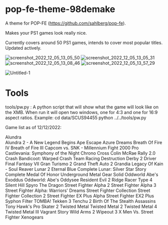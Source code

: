 # pop-fe-theme-98demake

A theme for POP-FE (https://github.com/sahlberg/pop-fe).

Makes your PS1 games look really nice.

Currently covers around 50 PS1 games, intends to cover most popular titles. Updated actively.

![screenshot_2022_12_05_13_05_50](https://user-images.githubusercontent.com/118309446/205892216-36003652-1292-48ec-bb14-327ff672f26f.jpg)
![screenshot_2022_12_05_13_05_31](https://user-images.githubusercontent.com/118309446/205892262-553210e2-cbbc-4bce-8a04-12a958c4ba25.jpg)
![screenshot_2022_12_05_13_08_46](https://user-images.githubusercontent.com/118309446/205892339-cb18b989-73b8-4764-b471-eedb6068633a.jpg)
![screenshot_2022_12_05_13_57_29](https://user-images.githubusercontent.com/118309446/205892467-37cba54e-594b-4f3f-90d5-c3a4ecb32f5f.jpg)


![Untitled-1](https://user-images.githubusercontent.com/118309446/205892397-75c5d039-12e3-4eac-9238-4de8c6290c5e.jpg)

Tools
=====
tools/pw.py : A python script that will show what the game will look like
              on the XMB. When run it will open two windows, one for 4:3 and
	      one for 16:9 aspect ratios.
	      Example: cd data/SCUS94455
	               python ../../tools/pw.py

Game list as of 12/12/2022:

Alundra<br>
Alundra 2 - A New Legend Begins
Ape Escape
Azure Dreams
Breath Of Fire IV
Breath of Fire III
Capcom vs. SNK - Millennium Fight 2000 Pro
Castlevania: Symphony of the Night
Chrono Cross
Colin McRae Rally 2.0
Crash Bandicoot: Warped
Crash Team Racing
Destruction Derby 2
Driver
Final Fantasy VII
Gran Turismo 2
Grand Theft Auto 2
Grandia
Legacy Of Kain - Soul Reaver
Lunar 2 Eternal Blue Complete
Lunar: Silver Star Story Complete
Medal Of Honor Underground
Metal Gear Solid
Oddworld Abe's Exoddus
Oddworld: Abe's Oddysee
Resident Evil 2
Ridge Racer Type 4
Silent Hill
Spyro The Dragon
Street Fighter Alpha 2
Street Fighter Alpha 3
Street Fighter Alpha: Warriors' Dreams
Street Fighter Collection
Street Fighter Collection 2
Street Fighter EX Plus Alpha
Street Fighter EX2 Plus
Syphon Filter
TOMBA!
Tekken 3
Tenchu 2 Birth Of The Stealth Assassins
Tony Hawk's Pro Skater 2
Twisted Metal
Twisted Metal 2
Twisted Metal 4
Twisted Metal III
Vagrant Story
Wild Arms 2
Wipeout 3
X Men Vs. Street Fighter
Xenogears
